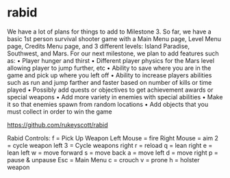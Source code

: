 # rabid

We have a lot of plans for things to add to Milestone 3.  So far, we have a basic 1st person survival shooter game with a Main Menu page, Level Menu page, Credits Menu page, and 3 different levels: Island Paradise, Southwest, and Mars.
For our next milestone, we plan to add features such as:
•	Player hunger and thirst
•	Different player physics for the Mars level allowing player to jump further, etc
•	Ability to save where you are in the game and pick up where you left off
•	Ability to increase players abilities such as run and jump farther and faster based on number of kills or time played
•	Possibly add quests or objectives to get achievement awards or special weapons
•	Add more variety in enemies with special abilities
•	Make it so that enemies spawn from random locations
•	Add objects that you must collect in order to win the game

https://github.com/rukeyscott/rabid

Rabid Controls:
f = Pick Up Weapon
Left Mouse = fire
Right Mouse = aim
 2 = cycle weapon left 
 3 = Cycle weapons right
 r = reload
 q = lean right
 e = lean left
 w = move forward
 s = move back
 a = move left
 d = move right
 p = pause & unpause
 Esc = Main Menu
 c = crouch
 v = prone
 h = holster weapon
